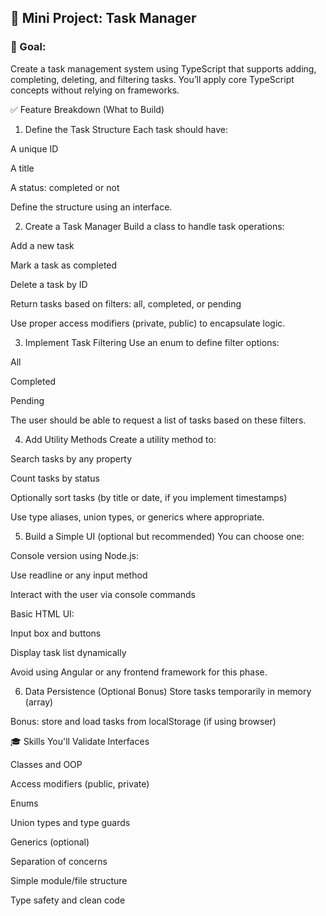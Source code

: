 ## 🧩 Mini Project: Task Manager
### 🎯 Goal:
Create a task management system using TypeScript that supports adding, completing, deleting, and filtering tasks. You’ll apply core TypeScript concepts without relying on frameworks.

✅ Feature Breakdown (What to Build)
1. Define the Task Structure
Each task should have:

A unique ID

A title

A status: completed or not

Define the structure using an interface.

2. Create a Task Manager
Build a class to handle task operations:

Add a new task

Mark a task as completed

Delete a task by ID

Return tasks based on filters: all, completed, or pending

Use proper access modifiers (private, public) to encapsulate logic.

3. Implement Task Filtering
Use an enum to define filter options:

All

Completed

Pending

The user should be able to request a list of tasks based on these filters.

4. Add Utility Methods
Create a utility method to:

Search tasks by any property

Count tasks by status

Optionally sort tasks (by title or date, if you implement timestamps)

Use type aliases, union types, or generics where appropriate.

5. Build a Simple UI (optional but recommended)
You can choose one:

Console version using Node.js:

Use readline or any input method

Interact with the user via console commands

Basic HTML UI:

Input box and buttons

Display task list dynamically

Avoid using Angular or any frontend framework for this phase.

6. Data Persistence (Optional Bonus)
Store tasks temporarily in memory (array)

Bonus: store and load tasks from localStorage (if using browser)

🎓 Skills You'll Validate
Interfaces

Classes and OOP

Access modifiers (public, private)

Enums

Union types and type guards

Generics (optional)

Separation of concerns

Simple module/file structure

Type safety and clean code
